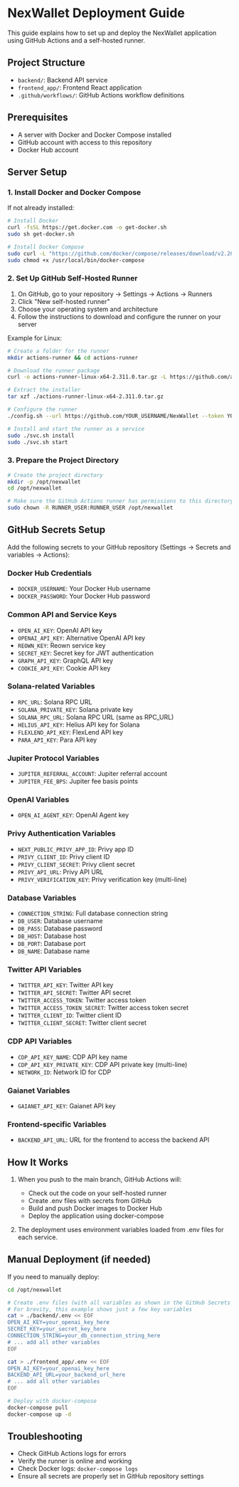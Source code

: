 # NexWallet Deployment Guide

This guide explains how to set up and deploy the NexWallet application using GitHub Actions and a self-hosted runner.

## Project Structure

- `backend/`: Backend API service
- `frontend_app/`: Frontend React application
- `.github/workflows/`: GitHub Actions workflow definitions

## Prerequisites

- A server with Docker and Docker Compose installed
- GitHub account with access to this repository
- Docker Hub account

## Server Setup

### 1. Install Docker and Docker Compose

If not already installed:

```sh
# Install Docker
curl -fsSL https://get.docker.com -o get-docker.sh
sudo sh get-docker.sh

# Install Docker Compose
sudo curl -L "https://github.com/docker/compose/releases/download/v2.20.3/docker-compose-$(uname -s)-$(uname -m)" -o /usr/local/bin/docker-compose
sudo chmod +x /usr/local/bin/docker-compose
```

### 2. Set Up GitHub Self-Hosted Runner

1. On GitHub, go to your repository → Settings → Actions → Runners
2. Click "New self-hosted runner"
3. Choose your operating system and architecture
4. Follow the instructions to download and configure the runner on your server

Example for Linux:

```sh
# Create a folder for the runner
mkdir actions-runner && cd actions-runner

# Download the runner package
curl -o actions-runner-linux-x64-2.311.0.tar.gz -L https://github.com/actions/runner/releases/download/v2.311.0/actions-runner-linux-x64-2.311.0.tar.gz

# Extract the installer
tar xzf ./actions-runner-linux-x64-2.311.0.tar.gz

# Configure the runner
./config.sh --url https://github.com/YOUR_USERNAME/NexWallet --token YOUR_TOKEN

# Install and start the runner as a service
sudo ./svc.sh install
sudo ./svc.sh start
```

### 3. Prepare the Project Directory

```sh
# Create the project directory
mkdir -p /opt/nexwallet
cd /opt/nexwallet

# Make sure the GitHub Actions runner has permissions to this directory
sudo chown -R RUNNER_USER:RUNNER_USER /opt/nexwallet
```

## GitHub Secrets Setup

Add the following secrets to your GitHub repository (Settings → Secrets and variables → Actions):

### Docker Hub Credentials
- `DOCKER_USERNAME`: Your Docker Hub username
- `DOCKER_PASSWORD`: Your Docker Hub password

### Common API and Service Keys
- `OPEN_AI_KEY`: OpenAI API key
- `OPENAI_API_KEY`: Alternative OpenAI API key
- `REOWN_KEY`: Reown service key
- `SECRET_KEY`: Secret key for JWT authentication
- `GRAPH_API_KEY`: GraphQL API key
- `COOKIE_API_KEY`: Cookie API key

### Solana-related Variables
- `RPC_URL`: Solana RPC URL
- `SOLANA_PRIVATE_KEY`: Solana private key
- `SOLANA_RPC_URL`: Solana RPC URL (same as RPC_URL)
- `HELIUS_API_KEY`: Helius API key for Solana
- `FLEXLEND_API_KEY`: FlexLend API key
- `PARA_API_KEY`: Para API key

### Jupiter Protocol Variables
- `JUPITER_REFERRAL_ACCOUNT`: Jupiter referral account
- `JUPITER_FEE_BPS`: Jupiter fee basis points

### OpenAI Variables
- `OPEN_AI_AGENT_KEY`: OpenAI Agent key

### Privy Authentication Variables
- `NEXT_PUBLIC_PRIVY_APP_ID`: Privy app ID
- `PRIVY_CLIENT_ID`: Privy client ID
- `PRIVY_CLIENT_SECRET`: Privy client secret
- `PRIVY_API_URL`: Privy API URL
- `PRIVY_VERIFICATION_KEY`: Privy verification key (multi-line)

### Database Variables
- `CONNECTION_STRING`: Full database connection string
- `DB_USER`: Database username
- `DB_PASS`: Database password
- `DB_HOST`: Database host
- `DB_PORT`: Database port
- `DB_NAME`: Database name

### Twitter API Variables
- `TWITTER_API_KEY`: Twitter API key
- `TWITTER_API_SECRET`: Twitter API secret
- `TWITTER_ACCESS_TOKEN`: Twitter access token
- `TWITTER_ACCESS_TOKEN_SECRET`: Twitter access token secret
- `TWITTER_CLIENT_ID`: Twitter client ID
- `TWITTER_CLIENT_SECRET`: Twitter client secret

### CDP API Variables
- `CDP_API_KEY_NAME`: CDP API key name
- `CDP_API_KEY_PRIVATE_KEY`: CDP API private key (multi-line)
- `NETWORK_ID`: Network ID for CDP

### Gaianet Variables
- `GAIANET_API_KEY`: Gaianet API key

### Frontend-specific Variables
- `BACKEND_API_URL`: URL for the frontend to access the backend API

## How It Works

1. When you push to the main branch, GitHub Actions will:
   - Check out the code on your self-hosted runner
   - Create .env files with secrets from GitHub
   - Build and push Docker images to Docker Hub
   - Deploy the application using docker-compose

2. The deployment uses environment variables loaded from .env files for each service.

## Manual Deployment (if needed)

If you need to manually deploy:

```sh
cd /opt/nexwallet

# Create .env files (with all variables as shown in the GitHub Secrets section)
# For brevity, this example shows just a few key variables
cat > ./backend/.env << EOF
OPEN_AI_KEY=your_openai_key_here
SECRET_KEY=your_secret_key_here
CONNECTION_STRING=your_db_connection_string_here
# ... add all other variables
EOF

cat > ./frontend_app/.env << EOF
OPEN_AI_KEY=your_openai_key_here
BACKEND_API_URL=your_backend_url_here
# ... add all other variables
EOF

# Deploy with docker-compose
docker-compose pull
docker-compose up -d
```

## Troubleshooting

- Check GitHub Actions logs for errors
- Verify the runner is online and working
- Check Docker logs: `docker-compose logs`
- Ensure all secrets are properly set in GitHub repository settings 